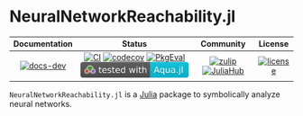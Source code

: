 # NeuralNetworkReachability.jl

| **Documentation** | **Status** | **Community** | **License** |
|:-----------------:|:----------:|:-------------:|:-----------:|
| [![docs-dev][dev-img]][dev-url] | [![CI][ci-img]][ci-url] [![codecov][cov-img]][cov-url] [![PkgEval][pkgeval-img]][pkgeval-url] [![aqua][aqua-img]][aqua-url] | [![zulip][chat-img]][chat-url] [![JuliaHub][juliahub-img]][juliahub-url] | [![license][lic-img]][lic-url] |

[dev-img]: https://img.shields.io/badge/docs-latest-blue.svg
[dev-url]: https://juliareach.github.io/NeuralNetworkReachability.jl/dev/
[ci-img]: https://github.com/JuliaReach/NeuralNetworkReachability.jl/workflows/CI/badge.svg
[ci-url]: https://github.com/JuliaReach/NeuralNetworkReachability.jl/actions/workflows/test-master.yml
[cov-img]: https://codecov.io/github/JuliaReach/NeuralNetworkReachability.jl/coverage.svg
[cov-url]: https://app.codecov.io/github/JuliaReach/NeuralNetworkReachability.jl
[pkgeval-img]: https://juliaci.github.io/NanosoldierReports/pkgeval_badges/N/NeuralNetworkReachability.svg
[pkgeval-url]: https://juliaci.github.io/NanosoldierReports/pkgeval_badges/N/NeuralNetworkReachability.html
[aqua-img]: https://raw.githubusercontent.com/JuliaTesting/Aqua.jl/master/badge.svg
[aqua-url]: https://github.com/JuliaTesting/Aqua.jl
[chat-img]: https://img.shields.io/badge/zulip-join_chat-brightgreen.svg
[chat-url]: https://julialang.zulipchat.com/#narrow/stream/278609-juliareach
[juliahub-img]: https://juliahub.com/docs/General/NeuralNetworkReachability/stable/version.svg
[juliahub-url]: https://juliahub.com/ui/Packages/General/NeuralNetworkReachability
[lic-img]: https://img.shields.io/github/license/mashape/apistatus.svg
[lic-url]: https://github.com/JuliaReach/NeuralNetworkReachability.jl/blob/master/LICENSE

`NeuralNetworkReachability.jl` is a [Julia](http://julialang.org) package to symbolically analyze
neural networks.
